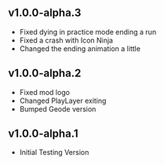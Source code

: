 ## v1.0.0-alpha.3
- Fixed dying in practice mode ending a run
- Fixed a crash with Icon Ninja
- Changed the ending animation a little
## v1.0.0-alpha.2
- Fixed mod logo
- Changed PlayLayer exiting
- Bumped Geode version
## v1.0.0-alpha.1
- Initial Testing Version